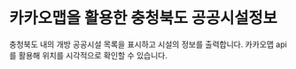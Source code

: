 # 카카오맵을 활용한 충청북도 공공시설정보

충청북도 내의 개방 공공시설 목록을 표시하고 시설의 정보를 출력합니다.
카카오맵 api를 활용해 위치를 시각적으로 확인할 수 있습니다.

